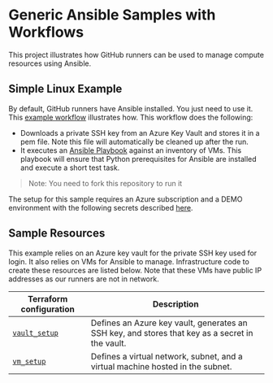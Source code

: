 # Generic Ansible Samples with Workflows

This project illustrates how GitHub runners can be used to manage compute resources using Ansible.

## Simple Linux Example

By default, GitHub runners have Ansible installed. You just need to use it.  This [example workflow](https://github.com/AsperitasConsulting/ansible-samples/actions/workflows/ansible-execute.yml) illustrates how. This workflow does the following:
* Downloads a private SSH key from an Azure Key Vault and stores it in a pem file. Note this file will automatically be cleaned up after the run.
* It executes an [Ansible Playbook](https://github.com/AsperitasConsulting/ansible-samples/blob/linux_basic/playbooks/linux-basic.yml) against an inventory of VMs. This playbook will ensure that Python prerequisites for Ansible are installed and execute a short test task.

> Note: You need to fork this repository to run it

The setup for this sample requires an Azure subscription and a DEMO environment with the following secrets described [here](https://github.com/AsperitasConsulting/reusable-workflows/tree/main?tab=readme-ov-file#required-secrets).

## Sample Resources

This example relies on an Azure key vault for the private SSH key used for login. It also relies on VMs for Ansible to manage. Infrastructure code to create these resources are listed below. Note that these VMs have public IP addresses as our runners are not in network.

| Terraform configuration | Description |
| --- | --- |
| [```vault_setup```](https://github.com/AsperitasConsulting/ansible-samples/tree/linux_basic/infrastructure/azure/vault_setup) | Defines an Azure key vault, generates an SSH key, and stores that key as a secret in the vault. |
| [```vm_setup```](https://github.com/AsperitasConsulting/ansible-samples/tree/linux_basic/infrastructure/azure/vm_setup) | Defines a virtual network, subnet, and a virtual machine hosted in the subnet. |